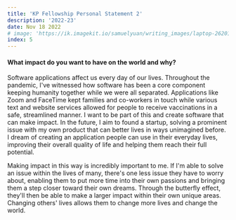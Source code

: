 ```yaml
---
title: 'KP Fellowship Personal Statement 2'
description: '2022-23'
date: Nov 18 2022
# image: 'https://ik.imagekit.io/samuelyuan/writing_images/laptop-2620118_1920_Cq583Hl697.jpg'
index: 5
---
```


#### What impact do you want to have on the world and why?

​Software applications affect us every day of our lives. Throughout the pandemic, I've witnessed how software has been a core component keeping humanity together while we were all separated. Applications like Zoom and FaceTime kept families and co-workers in touch while various text and website services allowed for people to receive vaccinations in a safe, streamlined manner. I want to be part of this and create software that can make impact. In the future, I aim to found a startup, solving a prominent issue with my own product that can better lives in ways unimagined before. I dream of creating an application people can use in their everyday lives, improving their overall quality of life and helping them reach their full potential.

​Making impact in this way is incredibly important to me. If I'm able to solve an issue within the lives of many, there's one less issue they have to worry about, enabling them to put more time into their own passions and bringing them a step closer toward their own dreams. Through the butterfly effect, they'll then be able to make a larger impact within their own unique areas. Changing others' lives allows them to change more lives and change the world.